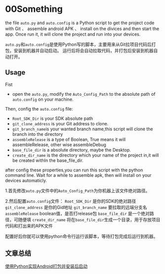 # 00Something

the file `auto.py` and `auto.config` is a Python script to get the project code with Git 、 assemble android APK 、 install on the divices and then start the app.
Once run it, it will clone the project and run into your devices.

`auto.py`和`auto.config`是使用Python写的脚本，主要用来从Git拉项目代码后打包，安装到机器并自动启动。
运行后将会自动拉取代码，并打包后安装到机器自动打开。

## Usage
Fist
- open the `auto.py`, modify the `Auto_Config_Path` to the absolute path of `auto.config` on your machine.

Then, config the `auto.config` file:

- `Root_SDK_Dir` is your SDK absolute path
- `git_clone_address` is your Git address to clone.
- `git_branch_name`is your wanted branch name,this script will clone the branch into the directory
- `assembleRelease` is a type of Boolean, True means it will assembleRelease, other wise assembleDebug
- `base_file_dir` is a absolute directory, maybe the Desktop.
- `create_dir_name` is the directory which your name of the project in,it will be created withIn the base_file_dir.

after config these properties,you can run this script with the python command line. Wait for a while to assemble apk, then will install on your devices automaticly.


1.首先修改`auto.py`文件中的`Auto_Config_Path`为你机器上该文件绝对路径。

2.然后配置`auto.config`文件：
`Root_SDK_Dir` 是你的SDK的绝对路径
`git_clone_address` 是你的Gid地址
`git_branch_name` 要拉取的远端分支名
`assembleRelease` boolean值，是否打release包
`base_file_dir` 是一个绝对路径，可随便填
`create_dir_name` 将在`base_file_dir`生成一个目录，用于存放项目代码和打出来的APK文件

配置好后你就可以使用python命令行运行该脚本，等待打包完成后运行到机器。


## 文章总结
[使用Python实现Android打包并安装后启动](http://blog.csdn.net/u014099894/article/details/52145994)
